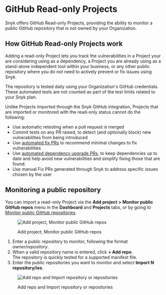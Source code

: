 # GitHub Read-only Projects

Snyk offers GitHub Read-only Projects, providing the ability to monitor a public GitHub repository that is not owned by your Organization.

## How GitHub Read-only Projects work

Adding a read-only Project lets you track the vulnerabilities in a Project your are considering using as a dependency, a Project you are already using as a stand-alone independent tool within your business, or any other public repository where you do not need to actively prevent or fix issues using Snyk.

The repository is tested daily using your Organization's GitHub credentials. These automated tests are not counted as part of the test limits related to your Snyk plan.

Unlike Projects imported through the Snyk GitHub integration, Projects that are imported or monitored with the read-only status cannot do the following:

* Use automatic retesting when a pull request is merged
* Commit tests on any PR raised, to detect (and optionally block) new vulnerabilities from being introduced
* Use [automated fix PRs](../../scan-application-code/snyk-open-source/automatic-and-manual-prs-with-snyk-open-source/fix-pull-requests-for-new-vulnerabilities.md) to recommend minimal changes to fix vulnerabilities
* Use [automated dependency upgrade PRs](https://docs.snyk.io/products/snyk-open-source/dependency-management/upgrading-dependencies-with-automatic-prs), to keep dependencies up to date and help avoid new vulnerabilities and simplify fixing those that are found.
* Use manual Fix PRs generated through Snyk to address specific issues chosen by the user

## Monitoring a public repository

You can import a read-only Project via the **Add project** **> Monitor public GitHub repos** menu in the **Dashboard** and **Projects** tabs, or by going to [Monitor public GitHub repositories](https://app.snyk.io/add/github-readonly).

<figure><img src="../../.gitbook/assets/screen_shot_2020-06-09_at_14.27.40.png" alt="Add project, Monitor public GitHub repos"><figcaption><p>Add project, Monitor public GitHub repos</p></figcaption></figure>

1. Enter a public repository to monitor, following the format _owner/repository_.
2. When a valid repository name is entered, click **+ Add repo**.\
   The repository is quickly tested for a supported manifest file.
3. Enter the public repositories you want to monitor and select **Import N repository/ies**.

<figure><img src="../../.gitbook/assets/github_readonly_steps 2 &#x26; 3_18july2022.png" alt="Add repo and Import repository or repositories"><figcaption><p>Add repo and Import repository or repositories</p></figcaption></figure>
